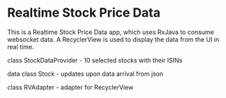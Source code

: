 
# Realtime Stock Price Data

This is a Realtime Stock Price Data app,
which uses RxJava to consume websocket data.
A RecyclerView is used to display the data from the UI in real time.


class StockDataProvider - 10 selected stocks with their ISINs

data class Stock - updates upon data arrival from json

class RVAdapter - adapter for RecyclerView


